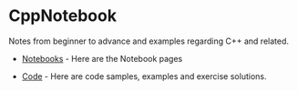 # CppNotebook
Notes from beginner to advance and examples regarding C++ and related.

* [Notebooks](/Notebook/README.md) - Here are the Notebook pages

* [Code](/Code/README.md) - Here are code samples, examples and exercise solutions.